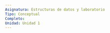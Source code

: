 ```yaml
---
Asignatura: Estructuras de datos y laboratorio
Tipo: Conceptual
Completo: 
Unidad: Unidad 1
---
```


